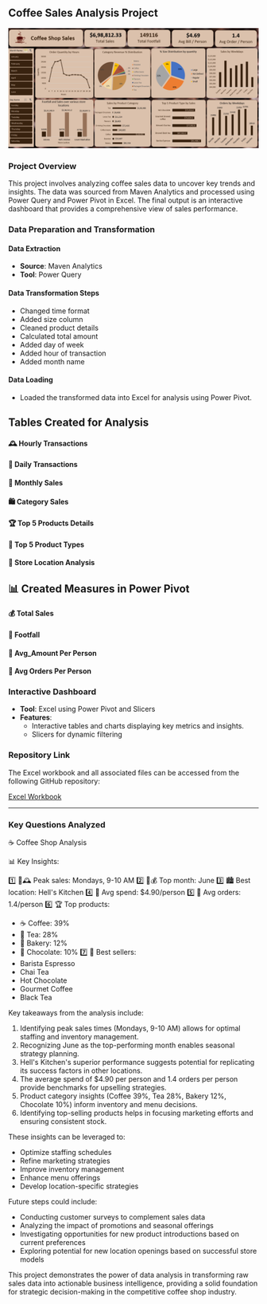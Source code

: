 ## Coffee Sales Analysis Project

![Dashboard](CoffeeShopSales_.png)

### Project Overview

This project involves analyzing coffee sales data to uncover key trends and insights. The data was sourced from Maven Analytics and processed using Power Query and Power Pivot in Excel. The final output is an interactive dashboard that provides a comprehensive view of sales performance.

### Data Preparation and Transformation

#### Data Extraction
- **Source**: Maven Analytics
- **Tool**: Power Query

#### Data Transformation Steps

- Changed time format
- Added size column
- Cleaned product details
- Calculated total amount
- Added day of week
- Added hour of transaction
- Added month name

#### Data Loading

- Loaded the transformed data into Excel for analysis using Power Pivot.

## Tables Created for Analysis

#### 🕰️ Hourly Transactions
#### 📅 Daily Transactions
#### 📆 Monthly Sales
#### 🛍️ Category Sales
#### 🏆 Top 5 Products Details
#### 🥇 Top 5 Product Types
#### 🏬 Store Location Analysis

## 📊 Created Measures in Power Pivot
#### 💰 Total Sales
#### 👥 Footfall
#### 💸 Avg_Amount Per Person
#### 🛒 Avg Orders Per Person

### Interactive Dashboard

- **Tool**: Excel using Power Pivot and Slicers
- **Features**:
  - Interactive tables and charts displaying key metrics and insights.
  - Slicers for dynamic filtering


### Repository Link

The Excel workbook and all associated files can be accessed from the following GitHub repository:

[Excel Workbook](CoffeeShopSales.xlsx)

---

### Key Questions Analyzed

☕️ Coffee Shop Analysis

📊 Key Insights:

1️⃣ 📅🕰️ Peak sales: Mondays, 9-10 AM
2️⃣ 📆💰 Top month: June
3️⃣ 🏙️ Best location: Hell's Kitchen
4️⃣ 💸 Avg spend: $4.90/person
5️⃣ 🛒 Avg orders: 1.4/person
6️⃣ 🏆 Top products:
   - ☕️ Coffee: 39%
   - 🍵 Tea: 28%
   - 🥐 Bakery: 12%
   - 🍫 Chocolate: 10%
7️⃣ 🥇 Best sellers:
   - Barista Espresso
   - Chai Tea
   - Hot Chocolate
   - Gourmet Coffee
   - Black Tea


Key takeaways from the analysis include:

1. Identifying peak sales times (Mondays, 9-10 AM) allows for optimal staffing and inventory management.
2. Recognizing June as the top-performing month enables seasonal strategy planning.
3. Hell's Kitchen's superior performance suggests potential for replicating its success factors in other locations.
4. The average spend of $4.90 per person and 1.4 orders per person provide benchmarks for upselling strategies.
5. Product category insights (Coffee 39%, Tea 28%, Bakery 12%, Chocolate 10%) inform inventory and menu decisions.
6. Identifying top-selling products helps in focusing marketing efforts and ensuring consistent stock.

These insights can be leveraged to:
- Optimize staffing schedules
- Refine marketing strategies
- Improve inventory management
- Enhance menu offerings
- Develop location-specific strategies

Future steps could include:
- Conducting customer surveys to complement sales data
- Analyzing the impact of promotions and seasonal offerings
- Investigating opportunities for new product introductions based on current preferences
- Exploring potential for new location openings based on successful store models

This project demonstrates the power of data analysis in transforming raw sales data into actionable business intelligence, providing a solid foundation for strategic decision-making in the competitive coffee shop industry.
